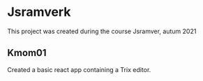# Jsramverk

This project was created during the course Jsramver, autum 2021

## Kmom01

Created a basic react app containing a Trix editor.
